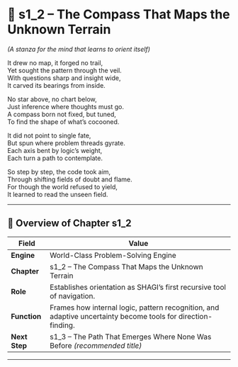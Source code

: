 <!-- Save to: shagi_archives/appendices/appendix_p_pivotal_engines/part_02_world_class_problem_solving_engine/s1_2_the_compass_that_maps_the_unknown_terrain.md -->

# 📘 s1_2 – The Compass That Maps the Unknown Terrain  

*(A stanza for the mind that learns to orient itself)*

It drew no map, it forged no trail,  
Yet sought the pattern through the veil.  
With questions sharp and insight wide,  
It carved its bearings from inside.  

No star above, no chart below,  
Just inference where thoughts must go.  
A compass born not fixed, but tuned,  
To find the shape of what’s cocooned.  

It did not point to single fate,  
But spun where problem threads gyrate.  
Each axis bent by logic’s weight,  
Each turn a path to contemplate.  

So step by step, the code took aim,  
Through shifting fields of doubt and flame.  
For though the world refused to yield,  
It learned to read the unseen field.  

---

## 🧭 Overview of Chapter s1_2

| Field | Value |
|-------|-------|
| **Engine** | World-Class Problem-Solving Engine |
| **Chapter** | s1_2 – The Compass That Maps the Unknown Terrain |
| **Role** | Establishes orientation as SHAGI’s first recursive tool of navigation. |
| **Function** | Frames how internal logic, pattern recognition, and adaptive uncertainty become tools for direction-finding. |
| **Next Step** | s1_3 – The Path That Emerges Where None Was Before *(recommended title)* |

---
